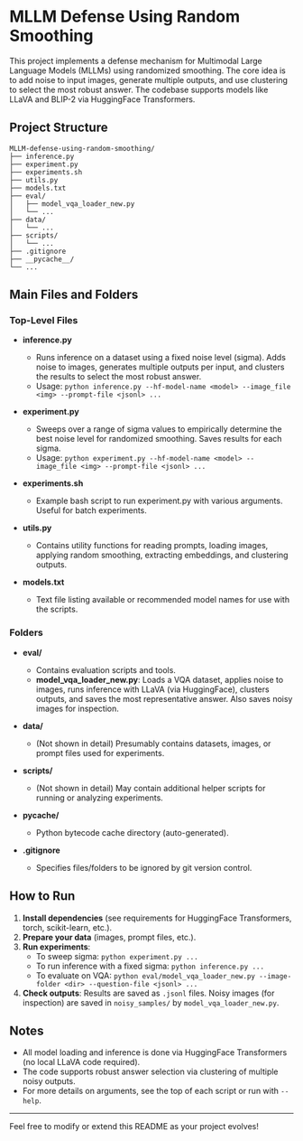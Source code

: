 # MLLM Defense Using Random Smoothing

This project implements a defense mechanism for Multimodal Large Language Models (MLLMs) using randomized smoothing. The core idea is to add noise to input images, generate multiple outputs, and use clustering to select the most robust answer. The codebase supports models like LLaVA and BLIP-2 via HuggingFace Transformers.

## Project Structure

```
MLLM-defense-using-random-smoothing/
├── inference.py
├── experiment.py
├── experiments.sh
├── utils.py
├── models.txt
├── eval/
│   ├── model_vqa_loader_new.py
│   └── ...
├── data/
│   └── ...
├── scripts/
│   └── ...
├── .gitignore
├── __pycache__/
└── ...
```

## Main Files and Folders

### Top-Level Files

- **inference.py**
  - Runs inference on a dataset using a fixed noise level (sigma). Adds noise to images, generates multiple outputs per input, and clusters the results to select the most robust answer.
  - Usage: `python inference.py --hf-model-name <model> --image_file <img> --prompt-file <jsonl> ...`

- **experiment.py**
  - Sweeps over a range of sigma values to empirically determine the best noise level for randomized smoothing. Saves results for each sigma.
  - Usage: `python experiment.py --hf-model-name <model> --image_file <img> --prompt-file <jsonl> ...`

- **experiments.sh**
  - Example bash script to run experiment.py with various arguments. Useful for batch experiments.

- **utils.py**
  - Contains utility functions for reading prompts, loading images, applying random smoothing, extracting embeddings, and clustering outputs.

- **models.txt**
  - Text file listing available or recommended model names for use with the scripts.

### Folders

- **eval/**
  - Contains evaluation scripts and tools.
  - **model_vqa_loader_new.py**: Loads a VQA dataset, applies noise to images, runs inference with LLaVA (via HuggingFace), clusters outputs, and saves the most representative answer. Also saves noisy images for inspection.

- **data/**
  - (Not shown in detail) Presumably contains datasets, images, or prompt files used for experiments.

- **scripts/**
  - (Not shown in detail) May contain additional helper scripts for running or analyzing experiments.

- **__pycache__/**
  - Python bytecode cache directory (auto-generated).

- **.gitignore**
  - Specifies files/folders to be ignored by git version control.

## How to Run

1. **Install dependencies** (see requirements for HuggingFace Transformers, torch, scikit-learn, etc.).
2. **Prepare your data** (images, prompt files, etc.).
3. **Run experiments**:
   - To sweep sigma: `python experiment.py ...`
   - To run inference with a fixed sigma: `python inference.py ...`
   - To evaluate on VQA: `python eval/model_vqa_loader_new.py --image-folder <dir> --question-file <jsonl> ...`
4. **Check outputs**: Results are saved as `.jsonl` files. Noisy images (for inspection) are saved in `noisy_samples/` by `model_vqa_loader_new.py`.

## Notes
- All model loading and inference is done via HuggingFace Transformers (no local LLaVA code required).
- The code supports robust answer selection via clustering of multiple noisy outputs.
- For more details on arguments, see the top of each script or run with `--help`.

---

Feel free to modify or extend this README as your project evolves! 